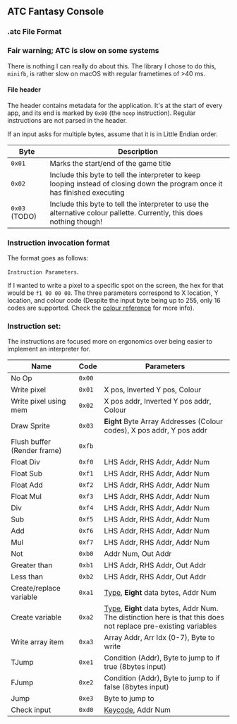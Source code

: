 ## ATC Fantasy Console

### .atc File Format

### Fair warning; ATC is slow on some systems

There is nothing I can really do about this. The library I chose to do this, `minifb`, is rather slow on macOS with regular frametimes of >40 ms.

#### File header

The header contains metadata for the application. It's at the start of every app, and its end is marked by `0x00` (the `noop` instruction). Regular instructions are not parsed in the header.

If an input asks for multiple bytes, assume that it is in Little Endian order.

| Byte          | Description                                                                                                                  |
| ------------- | ---------------------------------------------------------------------------------------------------------------------------- |
| `0x01`        | Marks the start/end of the game title                                                                                        |
| `0x02`        | Include this byte to tell the interpreter to keep looping instead of closing down the program once it has finished executing |
| `0x03` (TODO) | Include this byte to tell the interpreter to use the alternative colour pallette. Currently, this does nothing though!       |

### Instruction invocation format

The format goes as follows:

`Instruction Parameters`.

If I wanted to write a pixel to a specific spot on the screen, the hex for that would be `f1 00 00 00`. The three parameters correspond to X location, Y location, and colour code (Despite the input byte being up to 255, only 16 codes are supported. Check the [colour reference](colour_code.md) for more info).

### Instruction set:

The instructions are focused more on ergonomics over being easier to implement an interpreter for.

| Name                    | Code   | Parameters                                                                                                                      |
| ----------------------- | ------ | ------------------------------------------------------------------------------------------------------------------------------- |
| No Op                   | `0x00` |                                                                                                                                 |
| Write pixel             | `0x01` | X pos, Inverted Y pos, Colour                                                                                                   |
| Write pixel using mem   | `0x02` | X pos addr, Inverted Y pos addr, Colour                                                                                         |
| Draw Sprite | `0x03` | **Eight** Byte Array Addresses (Colour codes), X pos addr, Y pos addr |
| Flush buffer (Render frame) | `0xfb` |  |
| Float Div               | `0xf0` | LHS Addr, RHS Addr, Addr Num                                                                                                    |
| Float Sub               | `0xf1` | LHS Addr, RHS Addr, Addr Num                                                                                                    |
| Float Add               | `0xf2` | LHS Addr, RHS Addr, Addr Num                                                                                                    |
| Float Mul               | `0xf3` | LHS Addr, RHS Addr, Addr Num                                                                                                    |
| Div                     | `0xf4` | LHS Addr, RHS Addr, Addr Num                                                                                                    |
| Sub                     | `0xf5` | LHS Addr, RHS Addr, Addr Num                                                                                                    |
| Add                     | `0xf6` | LHS Addr, RHS Addr, Addr Num                                                                                                    |
| Mul                     | `0xf7` | LHS Addr, RHS Addr, Addr Num                                                                                                    |
| Not                     | `0xb0` | Addr Num, Out Addr                                                                                                              |
| Greater than            | `0xb1` | LHS Addr, RHS Addr, Out Addr                                                                                                    |
| Less than               | `0xb2` | LHS Addr, RHS Addr, Out Addr                                                                                                    |
| Create/replace variable | `0xa1` | [Type](type_code.md), **Eight** data bytes, Addr Num                                                                            |
| Create variable         | `0xa2` | [Type](type_code.md), **Eight** data bytes, Addr Num. The distinction here is that this does not replace pre-existing variables |
| Write array item        | `0xa3` | Array Addr, Arr Idx (0-7), Byte to write                                                                                        |
| TJump                   | `0xe1` | Condition (Addr), Byte to jump to if true (8bytes input)                                                                        |
| FJump                   | `0xe2` | Condition (Addr), Byte to jump to if false (8bytes input)                                                                       |
| Jump                    | `0xe3` | Byte to jump to                                                                                                                 |
| Check input             | `0xd0` | [Keycode](key_code.md), Addr Num                                                                                                |